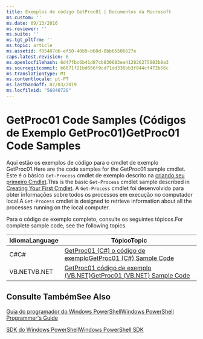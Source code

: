 ```yaml
---
title: Exemplos de código GetProc01 | Documentos da Microsoft
ms.custom: ''
ms.date: 09/13/2016
ms.reviewer: ''
ms.suite: ''
ms.tgt_pltfrm: ''
ms.topic: article
ms.assetid: f85487d6-ef50-40b9-b60d-8bb65506627e
caps.latest.revision: 6
ms.openlocfilehash: 6d47fbc6b41d87cb830683ea412826275083b8a3
ms.sourcegitcommit: b6871f21bd666f9cd71dd336bb3f844cf472b56c
ms.translationtype: MT
ms.contentlocale: pt-PT
ms.lasthandoff: 02/03/2019
ms.locfileid: "56848728"
---
```

# <a name="getproc01-code-samples"></a><span data-ttu-id="dc0c8-102">GetProc01 Code Samples (Códigos de Exemplo GetProc01)</span><span class="sxs-lookup"><span data-stu-id="dc0c8-102">GetProc01 Code Samples</span></span>

<span data-ttu-id="dc0c8-103">Aqui estão os exemplos de código para o cmdlet de exemplo GetProc01.</span><span class="sxs-lookup"><span data-stu-id="dc0c8-103">Here are the code samples for the GetProc01 sample cmdlet.</span></span> <span data-ttu-id="dc0c8-104">Este é o básico `Get-Process` cmdlet de exemplo descrito na [criando seu primeiro Cmdlet](../cmdlet/creating-a-cmdlet-without-parameters.md).</span><span class="sxs-lookup"><span data-stu-id="dc0c8-104">This is the basic `Get-Process` cmdlet sample described in [Creating Your First Cmdlet](../cmdlet/creating-a-cmdlet-without-parameters.md).</span></span> <span data-ttu-id="dc0c8-105">A `Get-Process` cmdlet foi desenvolvido para obter informações sobre todos os processos em execução no computador local.</span><span class="sxs-lookup"><span data-stu-id="dc0c8-105">A `Get-Process` cmdlet is designed to retrieve information about all the processes running on the local computer.</span></span>

<span data-ttu-id="dc0c8-106">Para o código de exemplo completo, consulte os seguintes tópicos.</span><span class="sxs-lookup"><span data-stu-id="dc0c8-106">For complete sample code, see the following topics.</span></span>

|<span data-ttu-id="dc0c8-107">Idioma</span><span class="sxs-lookup"><span data-stu-id="dc0c8-107">Language</span></span>|<span data-ttu-id="dc0c8-108">Tópico</span><span class="sxs-lookup"><span data-stu-id="dc0c8-108">Topic</span></span>|
|--------------|-----------|
|<span data-ttu-id="dc0c8-109">C#</span><span class="sxs-lookup"><span data-stu-id="dc0c8-109">C#</span></span>|[<span data-ttu-id="dc0c8-110">GetProc01 (C#) o código de exemplo</span><span class="sxs-lookup"><span data-stu-id="dc0c8-110">GetProc01 (C#) Sample Code</span></span>](./getproc01-csharp-sample-code.md)|
|<span data-ttu-id="dc0c8-111">VB.NET</span><span class="sxs-lookup"><span data-stu-id="dc0c8-111">VB.NET</span></span>|[<span data-ttu-id="dc0c8-112">GetProc01 código de exemplo (VB.NET)</span><span class="sxs-lookup"><span data-stu-id="dc0c8-112">GetProc01 (VB.NET) Sample Code</span></span>](./getproc01-vb-net-sample-code.md)|

## <a name="see-also"></a><span data-ttu-id="dc0c8-113">Consulte Também</span><span class="sxs-lookup"><span data-stu-id="dc0c8-113">See Also</span></span>

[<span data-ttu-id="dc0c8-114">Guia do programador do Windows PowerShell</span><span class="sxs-lookup"><span data-stu-id="dc0c8-114">Windows PowerShell Programmer's Guide</span></span>](./windows-powershell-programmer-s-guide.md)

[<span data-ttu-id="dc0c8-115">SDK do Windows PowerShell</span><span class="sxs-lookup"><span data-stu-id="dc0c8-115">Windows PowerShell SDK</span></span>](../windows-powershell-reference.md)